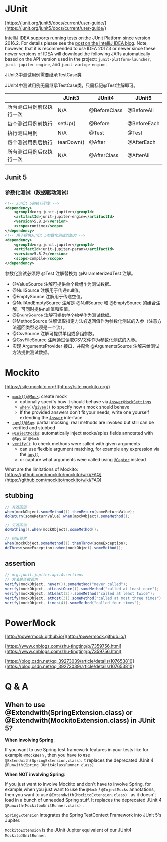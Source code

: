 # JUnit

[https://junit.org/junit5/docs/current/user-guide/](https://junit.org/junit5/docs/current/user-guide/)

IntelliJ IDEA supports running tests on the JUnit Platform since version 2016.2. For details please see the [post on the IntelliJ IDEA blog](https://blog.jetbrains.com/idea/2016/08/using-junit-5-in-intellij-idea/). Note, however, that it is recommended to use IDEA 2017.3 or newer since these newer versions of IDEA will download the following JARs automatically based on the API version used in the project: `junit-platform-launcher`, `junit-jupiter-engine`, and `junit-vintage-engine`.

JUnit3中测试用例需要继承TestCase类

JUnit4中测试用例无需继承TestCase类，只需标记@Test注解即可。

|                          | JUnit3     | JUnit4       | JUnit5      |
| ------------------------ | ---------- | ------------ | ----------- |
| 所有测试用例前仅执行一次 | N/A        | @BeforeClass | @BeforeAll  |
| 每个测试用例前执行       | setUp()    | @Before      | @BeforeEach |
| 执行测试用例             | N/A        | @Test        | @Test       |
| 每个测试用例后执行       | tearDown() | @After       | @AfterEach  |
| 所有测试用例后仅执行一次 | N/A        | @AfterClass  | @AfterAll   |

## Junit 5 

### 参数化测试（数据驱动测试）

```xml
<!-- Junit 5的执行引擎 -->
<dependency>
    <groupId>org.junit.jupiter</groupId>
    <artifactId>junit-jupiter-engine</artifactId>
    <version>5.8.2</version>
    <scope>runtime</scope>
</dependency>
<!-- 用于提供Junit 5参数化测试的能力 -->
<dependency>
    <groupId>org.junit.jupiter</groupId>
    <artifactId>junit-jupiter-params</artifactId>
    <version>5.8.2</version>
    <scope>compile</scope>
</dependency> 
```

参数化测试必须将 @Test 注解替换为 @ParameterizedTest 注解。

- @ValueSource 注解可提供单个数组作为测试数据。
- @NullSource 注解用于传递null值。
- @EmptySource 注解用于传递空值。
- @NullAndEmptySource 注解是 @NullSource 和 @EmptySource 的组合注解，可同时提供null值和空值。
- @EnumSource 注解可提供单个枚举作为测试数据。
- @MethodSource 注解读取指定方法的返回值作为参数化测试的入参（注意方法返回类型必须是一个流）。
- @CsvSource 注解可提供单组或多组参数。
- @CsvFileSource 注解通过读取CSV文件作为参数化测试的入参。
- 实现 ArgumentsProvider 接口，并配合 @ArgumentsSource 注解来给测试方法提供测试数据。

# Mockito

[https://site.mockito.org/](https://site.mockito.org/)

- [`mock()`](https://javadoc.io/doc/org.mockito/mockito-core/latest/org/mockito/Mockito.html#mock-java.lang.Class-)/[`@Mock`](https://javadoc.io/doc/org.mockito/mockito-core/latest/org/mockito/Mock.html): create mock
  - optionally specify how it should behave via [`Answer`](http://javadoc.io/doc/org.mockito/mockito-core/latest/org/mockito/stubbing/Answer.html)/[`MockSettings`](http://javadoc.io/doc/org.mockito/mockito-core/latest/org/mockito/MockSettings.html)
  - [`when()`](http://javadoc.io/doc/org.mockito/mockito-core/latest/org/mockito/Mockito.html#when-T-)/[`given()`](http://javadoc.io/doc/org.mockito/mockito-core/latest/org/mockito/BDDMockito.html#given-T-) to specify how a mock should behave
  - If the provided answers don’t fit your needs, write one yourself extending the [`Answer`](http://javadoc.io/doc/org.mockito/mockito-core/latest/org/mockito/stubbing/Answer.html) interface
- [`spy()`](http://javadoc.io/doc/org.mockito/mockito-core/latest/org/mockito/Mockito.html#spy-T-)/[`@Spy`](http://javadoc.io/doc/org.mockito/mockito-core/latest/org/mockito/Spy.html): partial mocking, real methods are invoked but still can be verified and stubbed
- [`@InjectMocks`](http://javadoc.io/doc/org.mockito/mockito-core/latest/org/mockito/InjectMocks.html): automatically inject mocks/spies fields annotated with `@Spy` or `@Mock`
- [`verify()`](https://javadoc.io/doc/org.mockito/mockito-core/latest/org/mockito/Mockito.html#verify-T-): to check methods were called with given arguments
  - can use flexible argument matching, for example any expression via the [`any()`](http://javadoc.io/doc/org.mockito/mockito-core/latest/org/mockito/ArgumentMatchers.html#any--)
  - or capture what arguments were called using [`@Captor`](http://javadoc.io/doc/org.mockito/mockito-core/latest/org/mockito/Captor.html) instead

What are the limitations of Mockito: [https://github.com/mockito/mockito/wiki/FAQ](https://github.com/mockito/mockito/wiki/FAQ)

## stubbing

```java
// 有返回值
when(mockObject.someMethod()).thenReturn(someReturnValue);
doReturn(someReturnValue).when(mockObject).someMethod();

// 无返回值
doNothing().when(mockObject).someMethod();

// 抛出异常
when(mockObject.someMethod()).thenThrow(someException);
doThrow(someException).when(mockObject).someMethod();
```

## assertion

```java
// org.junit.jupiter.api.Assertions
// 方法是否被调用
verify(mockObject, never()).someMethod("never called");
verify(mockObject, atLeastOnce()).someMethod("called at least once");
verify(mockObject, atLeast(2)).someMethod("called at least twice");
verify(mockObject, atMost(3)).someMethod("called at most three times");
verify(mockObject, times(4)).someMethod("called four times");
```

# PowerMock

[http://powermock.github.io/](http://powermock.github.io/)

[https://www.cnblogs.com/zhu-tingting/p/7359756.html](https://www.cnblogs.com/zhu-tingting/p/7359756.html)

[https://blog.csdn.net/qq_39273039/article/details/107653810](https://blog.csdn.net/qq_39273039/article/details/107653810)

# Q & A

## When to use @Extendwith(SpringExtension.class) or @Extendwith(MockitoExtension.class) in JUnit 5?

**When involving Spring**:

If you want to use Spring test framework features in your tests like for example ```@MockBean``` , then you have to use ```@Extendwith(SpringExtension.class)```. It replaces the deprecated JUnit 4 ```@Runwith(Spring JUnit4classRunner.class)```

**When NOT involving Spring**:

If you just want to involve Mockito and don't have to involve Spring, for example,when you just want to use the ```@Mock``` / ```@InjectMocks``` annotations, then you want to use ```@Extendwith(MockitoExtension.class) ``` as it doesn't load in a bunch of unneeded Spring stuff. It replaces the deprecated JUnit 4 ```@Runwith(MockitooUnitRunner.class) ```.

```SpringExtension``` integrates the Spring TestContext Framework into JUnit 5's Jupiter.

```MockitoExtension``` is the JUnit Jupiter equivalent of our JUnit4 ```MockitoJUnitRunner```.
